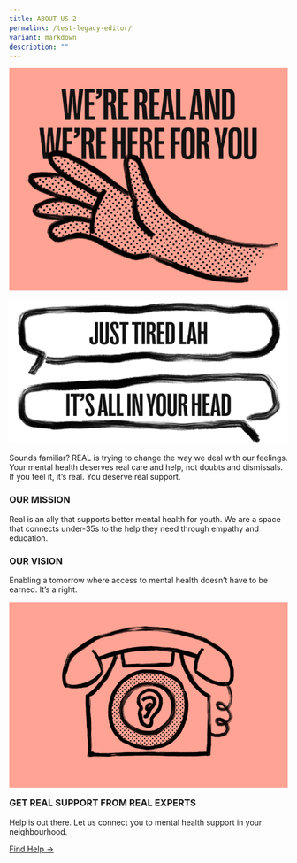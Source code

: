 ```yaml
---
title: ABOUT US 2
permalink: /test-legacy-editor/
variant: markdown
description: ""
---
```

![we're real and we're here for you](/images/Webpage%20assets/about_us_hero.png)

!["just tired lah", "it's all in your head" they said](/images/Webpage%20assets/about_us_hero_2.png)

<p>Sounds familiar? REAL is trying to change the way we deal with our feelings.
Your mental health deserves real care and help, not doubts and dismissals.
If you feel it, it’s real. You deserve real support.</p>

### **OUR MISSION**
<p style="margin-top:0px;">Real is an ally that supports better mental health for youth. We are a space that connects under-35s to the help they need through empathy and education.</p>

### **OUR VISION**
<p style="margin-top:0px;">Enabling a tomorrow where access to mental health doesn’t have to be earned. It’s a right.</p>

![feel free to contact us for support](/images/Webpage%20assets/get_support.png)
<h3 style="margin-top:0px;"><strong>GET REAL SUPPORT FROM REAL EXPERTS</strong></h3>
<p style="margin-top:0px;">Help is out there. Let us connect you to mental health support in your neighbourhood.</p>

<p style="margin-top:0px;"><a target="_blank" href="https://placehold.co/">Find Help →</a> </p>